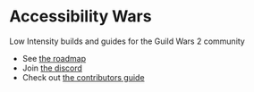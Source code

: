 # Accessibility Wars

Low Intensity builds and guides for the Guild Wars 2 community

- See [the roadmap](https://aw2.help/roadmap)
- Join [the discord](https://discord.gg/RaPVKYQPZh)
- Check out [the contributors guide](https://aw2.help/guides/contributor/)
